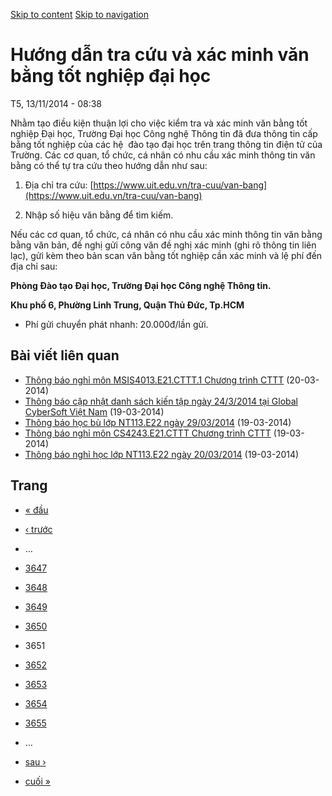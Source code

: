[Skip to content](https://daa.uit.edu.vn/thongbao/huong-dan-tra-cuu-va-xac-minh-van-bang-tot-nghiep-dai-hoc?page=3650#main)
 [Skip to navigation](https://daa.uit.edu.vn/thongbao/huong-dan-tra-cuu-va-xac-minh-van-bang-tot-nghiep-dai-hoc?page=3650#main-nav)

Hướng dẫn tra cứu và xác minh văn bằng tốt nghiệp đại học
=========================================================

T5, 13/11/2014 - 08:38

Nhằm tạo điều kiện thuận lợi cho việc kiểm tra và xác minh văn bằng tốt nghiệp Đại học, Trường Đại học Công nghệ Thông tin đã đưa thông tin cấp bằng tốt nghiệp của các hệ  đào tạo đại học trên trang thông tin điện tử của Trường. Các cơ quan, tổ chức, cá nhân có nhu cầu xác minh thông tin văn bằng có thể tự tra cứu theo hướng dẫn như sau:

1.  Địa chỉ tra cứu: [https://www.uit.edu.vn/tra-cuu/van-bang](https://www.uit.edu.vn/tra-cuu/van-bang)
    
2.  Nhập số hiệu văn bằng để tìm kiếm.

Nếu các cơ quan, tổ chức, cá nhân có nhu cầu xác minh thông tin văn bằng bằng văn bản, đề nghị gửi công văn đề nghị xác minh (ghi rõ thông tin liên lạc), gửi kèm theo bản scan văn bằng tốt nghiệp cần xác minh và lệ phí đến địa chỉ sau:  

**Phòng Đào tạo Đại học, Trường Đại học Công nghệ Thông tin.**

**Khu phố 6, Phường Linh Trung, Quận Thủ Đức, Tp.HCM**

*   Phí gửi chuyển phát nhanh: 20.000đ/lần gửi.

Bài viết liên quan
------------------

*   [Thông báo nghỉ môn MSIS4013.E21.CTTT.1 Chương trình CTTT](https://daa.uit.edu.vn/thongbao/thong-bao-nghi-mon-msis4013e21cttt1-chuong-trinh-cttt)
     (20-03-2014)
*   [Thông báo cập nhật danh sách kiến tập ngày 24/3/2014 tại Global CyberSoft Việt Nam](https://daa.uit.edu.vn/thongbao/thong-bao-cap-nhat-danh-sach-kien-tap-ngay-2432014-tai-global-cybersoft-viet-nam)
     (19-03-2014)
*   [Thông báo học bù lớp NT113.E22 ngày 29/03/2014](https://daa.uit.edu.vn/thongbao/thong-bao-hoc-bu-lop-nt113e22-ngay-29032014)
     (19-03-2014)
*   [Thông báo nghỉ môn CS4243.E21.CTTT Chương trình CTTT](https://daa.uit.edu.vn/thongbao/thong-bao-nghi-mon-cs4243e21cttt-chuong-trinh-cttt)
     (19-03-2014)
*   [Thông báo nghỉ học lớp NT113.E22 ngày 20/03/2014](https://daa.uit.edu.vn/thongbao/thong-bao-nghi-hoc-lop-nt113e22-ngay-20032014)
     (19-03-2014)

Trang
-----

*   [« đầu](https://daa.uit.edu.vn/thongbao/huong-dan-tra-cuu-va-xac-minh-van-bang-tot-nghiep-dai-hoc "Đến trang đầu tiên")
    
*   [‹ trước](https://daa.uit.edu.vn/thongbao/huong-dan-tra-cuu-va-xac-minh-van-bang-tot-nghiep-dai-hoc?page=3649 "Đến trang kế trước")
    
*   …
*   [3647](https://daa.uit.edu.vn/thongbao/huong-dan-tra-cuu-va-xac-minh-van-bang-tot-nghiep-dai-hoc?page=3646 "Đến trang 3647")
    
*   [3648](https://daa.uit.edu.vn/thongbao/huong-dan-tra-cuu-va-xac-minh-van-bang-tot-nghiep-dai-hoc?page=3647 "Đến trang 3648")
    
*   [3649](https://daa.uit.edu.vn/thongbao/huong-dan-tra-cuu-va-xac-minh-van-bang-tot-nghiep-dai-hoc?page=3648 "Đến trang 3649")
    
*   [3650](https://daa.uit.edu.vn/thongbao/huong-dan-tra-cuu-va-xac-minh-van-bang-tot-nghiep-dai-hoc?page=3649 "Đến trang 3650")
    
*   3651
*   [3652](https://daa.uit.edu.vn/thongbao/huong-dan-tra-cuu-va-xac-minh-van-bang-tot-nghiep-dai-hoc?page=3651 "Đến trang 3652")
    
*   [3653](https://daa.uit.edu.vn/thongbao/huong-dan-tra-cuu-va-xac-minh-van-bang-tot-nghiep-dai-hoc?page=3652 "Đến trang 3653")
    
*   [3654](https://daa.uit.edu.vn/thongbao/huong-dan-tra-cuu-va-xac-minh-van-bang-tot-nghiep-dai-hoc?page=3653 "Đến trang 3654")
    
*   [3655](https://daa.uit.edu.vn/thongbao/huong-dan-tra-cuu-va-xac-minh-van-bang-tot-nghiep-dai-hoc?page=3654 "Đến trang 3655")
    
*   …
*   [sau ›](https://daa.uit.edu.vn/thongbao/huong-dan-tra-cuu-va-xac-minh-van-bang-tot-nghiep-dai-hoc?page=3651 "Đến trang kế sau")
    
*   [cuối »](https://daa.uit.edu.vn/thongbao/huong-dan-tra-cuu-va-xac-minh-van-bang-tot-nghiep-dai-hoc?page=3863 "Đến trang cuối cùng")